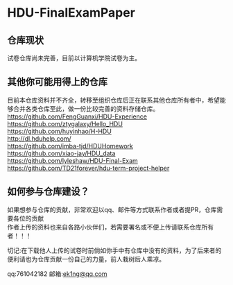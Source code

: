 # HDU-FinalExamPaper
## 仓库现状
试卷仓库尚未完善，目前以计算机学院试卷为主。</br>

## 其他你可能用得上的仓库
目前本仓库资料并不齐全，转移至组织仓库后正在联系其他仓库所有者中，希望能够合并各类仓库至此，做一份比较完善的资料存储仓库。
https://github.com/FengGuanxi/HDU-Experience<br>
https://github.com/ztygalaxy/Hello_HDU<br>
https://github.com/huyinhao/H-HDU<br>
http://dl.hduhelp.com/<br>
https://github.com/imba-tjd/HDUHomework<br>
https://github.com/xiao-jay/HDU_data<br>
https://github.com/lyleshaw/HDU-Final-Exam<br>
https://github.com/TD21forever/hdu-term-project-helper<br>
## 如何参与仓库建设？
如果想参与仓库的贡献，非常欢迎以qq、邮件等方式联系作者或者提PR，仓库需要各位的贡献</br>
作者上传的资料也来自各路小伙伴们，若需要署名或不便上传请联系仓库所有者！！！</br>

切记:在下载他人上传的试卷时前倘如你手中有仓库中没有的资料，为了后来者的便利请也为仓库贡献一份自己的力量，前人栽树后人乘凉。

qq:761042182
邮箱:ek1ng@qq.com 

